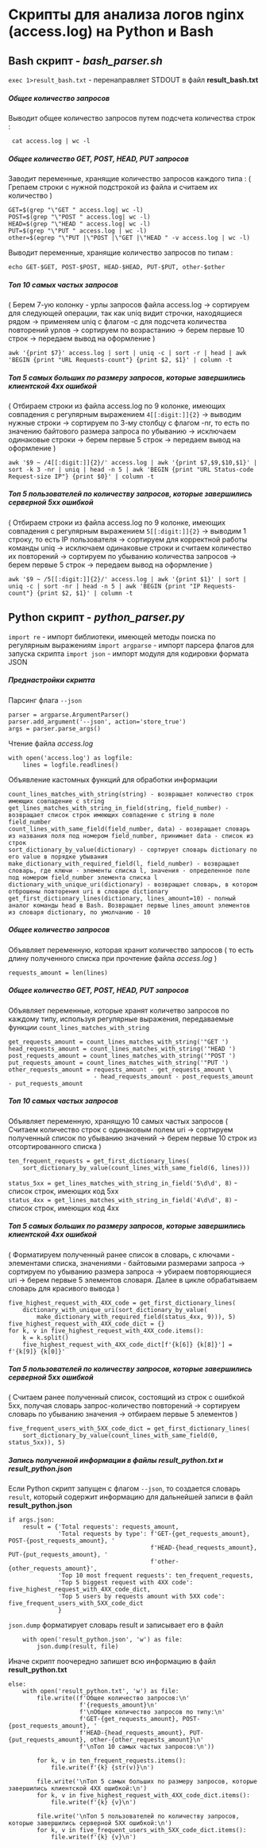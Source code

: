 # Скрипты для анализа логов nginx (access.log) на **Python** и **Bash**


## Bash скрипт - *bash_parser.sh*

```exec 1>result_bash.txt``` - перенаправляет STDOUT в файл **result_bash.txt**
##### Общее количество запросов
Выводит общее количество запросов путем подсчета количества строк :
```
 cat access.log | wc -l 
```
##### Общее количество GET, POST, HEAD, PUT запросов 

Заводит переменные, хранящие количество запросов каждого типа :
( Грепаем строки с нужной подстрокой из файла и считаем их количество )
```
GET=$(grep "\"GET " access.log| wc -l)
POST=$(grep "\"POST " access.log| wc -l)
HEAD=$(grep "\"HEAD " access.log| wc -l)
PUT=$(grep "\"PUT " access.log | wc -l)
other=$(egrep "\"PUT |\"POST |\"GET |\"HEAD " -v access.log | wc -l)
```
Выводит переменные, хранящие количество запросов по типам :
```
echo GET-$GET, POST-$POST, HEAD-$HEAD, PUT-$PUT, other-$other 
```
##### Топ 10 самых частых запросов
( Берем 7-ую колонку - урлы запросов файла access.log -> сортируем для следующей операции, так как uniq видит строчки, находящиеся рядом -> применяем uniq с флагом -c для подсчета количества повторений урлов -> сортируем по возрастанию -> берем первые 10 строк -> передаем вывод на оформление )
```
awk '{print $7}' access.log | sort | uniq -c | sort -r | head | awk 'BEGIN {print "URL Requests-count"} {print $2, $1}' | column -t
```
##### Топ 5 самых больших по размеру запросов, которые завершились клиентской 4xx ошибкой
( Отбираем строки из файла access.log по 9 колонке, имеющих совпадения с регулярным выражением ```4[[:digit:]]{2}``` ->  выводим нужные строки -> сортируем по 3-му столбцу с флагом -nr, то есть по значению байтового размера запроса по убыванию  -> исключаем одинаковые строки -> берем первые 5 строк -> передаем вывод на оформление )
```
awk '$9 ~ /4[[:digit:]]{2}/' access.log | awk '{print $7,$9,$10,$1}' | sort -k 3 -nr | uniq | head -n 5 | awk 'BEGIN {print "URL Status-code Request-size IP"} {print $0}' | column -t 
```
##### Топ 5 пользователей по количеству запросов, которые завершились серверной 5xx ошибкой
( Отбираем строки из файла access.log по 9 колонке, имеющих совпадения с регулярным выражением ```5[[:digit:]]{2}``` -> выводим 1 строку, то есть IP пользователя -> сортируем для корректной работы команды uniq -> исключаем одинаковые строки и считаем количество их повторений -> сортируем по убыванию количества запросов -> берем первые 5 строк -> передаем вывод на оформление )
```
awk '$9 ~ /5[[:digit:]]{2}/' access.log | awk '{print $1}' | sort | uniq -c | sort -nr | head -n 5 | awk 'BEGIN {print "IP Requests-count"} {print $2, $1}' | column -t 
```
## Python скрипт -  *python_parser.py*
```import re``` - импорт библиотеки, имеющей методы поиска по регулярным выражениям
```import argparse``` - импорт парсера флагов для запуска скрипта
```import json``` - импорт модуля для кодировки формата JSON
##### Преднастройки скрипта
Парсинг флага ```--json```
```
parser = argparse.ArgumentParser()
parser.add_argument('--json', action='store_true')
args = parser.parse_args()
```
Чтение файла *access.log*
```
with open('access.log') as logfile:
    lines = logfile.readlines()
```
Объявление кастомных функций для обработки информации
```
count_lines_matches_with_string(string) - возвращает количество строк имеющих совпадение с string 
get_lines_matches_with_string_in_field(string, field_number) - возвращает список строк имеющих совпадение с string в поле field_number
count_lines_with_same_field(field_number, data) - возвращает словарь из названия поля под номером field_number, принимает data - список из строк
sort_dictionary_by_value(dictionary) - сортирует словарь dictionary по его value в порядке убывания
make_dictionary_with_required_field(l, field_number) - возвращает словарь, где ключи - элементы списка l, значения - определенное поле под номером field_number элемента списка l
dictionary_with_unique_uri(dictionary) - возвращает словарь, в котором отброшены повторения uri в словаре dictionary
get_first_dictionary_lines(dictionary, lines_amount=10) - полный аналог команды head в Bash. Возвращает первые lines_amount элементов из словаря dictionary, по умолчанию - 10 
```
##### Общее количество запросов
Объявляет переменную, которая хранит количество запросов ( то есть длину полученного списка при прочтение файла *access.log* )
```
requests_amount = len(lines)
```
##### Общее количество GET, POST, HEAD, PUT запросов
Объявляет переменные, которые хранят количетво запросов по каждому типу, используя регулярные выражения, передаваемые функции ```count_lines_matches_with_string```
```
get_requests_amount = count_lines_matches_with_string('"GET ')
head_requests_amount = count_lines_matches_with_string('"HEAD ')
post_requests_amount = count_lines_matches_with_string('"POST ')
put_requests_amount = count_lines_matches_with_string('"PUT ')
other_requests_amount = requests_amount - get_requests_amount \
                        - head_requests_amount - post_requests_amount - put_requests_amount
```
##### Топ 10 самых частых запросов
Объявляет переменную, хранящую 10 самых частых запросов
( Считаем количество строк с одинаковым полем uri -> сортируем полученный список по убыванию значений -> берем первые 10 строк из отсортированного списка )
```
ten_frequent_requests = get_first_dictionary_lines(
    sort_dictionary_by_value(count_lines_with_same_field(6, lines)))
```
``status_5xx = get_lines_matches_with_string_in_field('5\d\d', 8)`` - список строк, имеющих код 5хх  
``status_4xx = get_lines_matches_with_string_in_field('4\d\d', 8)`` - список строк, имеющих код 4хх

##### Топ 5 самых больших по размеру запросов, которые завершились клиентской 4xx ошибкой
( Форматируем полученный ранее список в словарь, с ключами - элементами списка, значениями - байтовыми размерами запроса -> сортируем по убыванию размера запроса -> убираем повторяющиеся uri -> берем первые 5 элементов словаря. Далее в цикле обрабатываем словарь для красивого вывода )
```
five_highest_request_with_4XX_code = get_first_dictionary_lines(
    dictionary_with_unique_uri(sort_dictionary_by_value(
        make_dictionary_with_required_field(status_4xx, 9))), 5)
five_highest_request_with_4XX_code_dict = {}
for k, v in five_highest_request_with_4XX_code.items():
    k = k.split()
    five_highest_request_with_4XX_code_dict[f'{k[6]} {k[8]}'] = f'{k[9]} {k[0]}'
```
##### Топ 5 пользователей по количеству запросов, которые завершились серверной 5xx ошибкой
( Считаем ранее полученный список, состоящий из строк с ошибкой 5хх, получая словарь запрос-количество повторений -> сортируем словарь по убыванию значения -> отбираем первые 5 элементов )
```
five_frequent_users_with_5XX_code_dict = get_first_dictionary_lines(
    sort_dictionary_by_value(count_lines_with_same_field(0, status_5xx)), 5)
```
##### Запись полученной информации в файлы **result_python.txt** и **result_python.json**
Если Python скрипт запущен с флагом ```--json```, то создается словарь ``result``, который содержит информацию для дальнейшей записи в файл **result_python.json**
```
if args.json:
    result = {'Total requests': requests_amount,
              'Total requests by type': f'GET-{get_requests_amount}, POST-{post_requests_amount}, '
                                        f'HEAD-{head_requests_amount}, PUT-{put_requests_amount}, '
                                        f'other-{other_requests_amount}',
              'Top 10 most frequent requests': ten_frequent_requests,
              'Top 5 biggest request with 4XX code': five_highest_request_with_4XX_code_dict,
              'Top 5 users by requests amount with 5XX code': five_frequent_users_with_5XX_code_dict
              }
```
```json.dump``` форматирует словарь result и записывает его в файл
```
    with open('result_python.json', 'w') as file:
        json.dump(result, file)
```
Иначе скрипт поочередно запишет всю информацию в файл **result_python.txt**
```
else:
    with open('result_python.txt', 'w') as file:
        file.write((f'Общее количество запросов:\n'
                    f'{requests_amount}\n'
                    f'\nОбщее количество запросов по типу:\n'
                    f'GET-{get_requests_amount}, POST-{post_requests_amount}, '
                    f'HEAD-{head_requests_amount}, PUT-{put_requests_amount}, other-{other_requests_amount}\n'
                    f'\nТоп 10 самых частых запросов:\n'))

        for k, v in ten_frequent_requests.items():
            file.write(f'{k} {str(v)}\n')

        file.write('\nТоп 5 самых больших по размеру запросов, которые завершились клиентской 4ХХ ошибкой:\n')
        for k, v in five_highest_request_with_4XX_code_dict.items():
            file.write(f'{k} {v}\n')

        file.write('\nТоп 5 пользователей по количеству запросов, которые завершились серверной 5ХХ ошибкой:\n')
        for k, v in five_frequent_users_with_5XX_code_dict.items():
            file.write(f'{k} {v}\n')
```